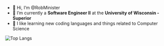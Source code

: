 - 👋 Hi, I’m @RobMinister
- 🌱 I’m currently a **Software Engineer II** at the **University of Wisconsin - Superior** 
- 👀 I like learning new coding languages and things related to Computer Science

![Top Langs](https://github-readme-stats.vercel.app/api/top-langs/?username=RobMinister&hide_progress=false&langs_count=99&layout=compact&theme=midnight-purple)


